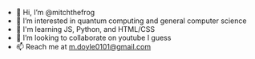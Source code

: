 - 👋 Hi, I’m @mitchthefrog
- 👀 I’m interested in quantum computing and general computer science
- 🌱 I'm learning JS, Python, and HTML/CSS
- 💞️ I’m looking to collaborate on youtube I guess
- 📫 Reach me at m.doyle0101@gmail.com

<!---
Darnuff/Darnuff is a ✨ special ✨ repository because its `README.md` (this file) appears on your GitHub profile.
You can click the Preview link to take a look at your changes.
--->
